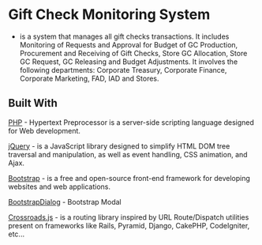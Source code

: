 # Gift Check Monitoring System

- is a system that manages all gift checks transactions. It includes Monitoring of Requests and Approval for Budget of GC Production, Procurement and Receiving of Gift Checks, Store GC Allocation, Store GC Request, GC Releasing and Budget Adjustments. It involves the following departments: Corporate Treasury, Corporate Finance, Corporate Marketing, FAD, IAD and Stores.

## Built With
[PHP](http://www.php.net/) -  Hypertext Preprocessor is a server-side scripting language designed for Web development. 

[jQuery](https://jquery.com/) -   is a JavaScript library designed to simplify HTML DOM tree traversal and manipulation, as well as event handling, CSS animation, and Ajax. 

[Bootstrap](https://getbootstrap.com/) - is a free and open-source front-end framework for developing websites and web applications.

[BootstrapDialog](https://nakupanda.github.io/bootstrap3-dialog/) - Bootstrap Modal

[Crossroads.js](https://millermedeiros.github.io/crossroads.js/) - is a routing library inspired by URL Route/Dispatch utilities present on frameworks like Rails, Pyramid, Django, CakePHP, CodeIgniter, etc...
